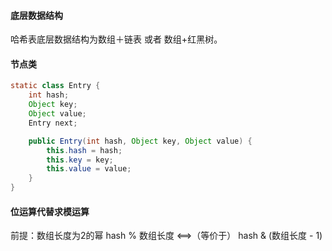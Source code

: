 #### 底层数据结构

哈希表底层数据结构为数组＋链表 或者 数组+红黑树。

#### 节点类
```java
static class Entry {
    int hash;
    Object key;
    Object value;
    Entry next;

    public Entry(int hash, Object key, Object value) {
        this.hash = hash;
        this.key = key;
        this.value = value;
    }
}
```

#### 位运算代替求模运算

前提：数组长度为2的幂
hash % 数组长度 <==>（等价于） hash & (数组长度 - 1)
